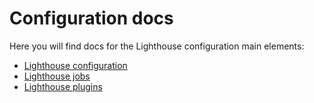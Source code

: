# Configuration docs

Here you will find docs for the Lighthouse configuration main elements:
- [Lighthouse configuration](./lighthouse/github-com-jenkins-x-lighthouse-pkg-config-lighthouse.md)
- [Lighthouse jobs](./jobs/github-com-jenkins-x-lighthouse-pkg-config-job.md)
- [Lighthouse plugins](./plugins/github-com-jenkins-x-lighthouse-pkg-plugins.md)
